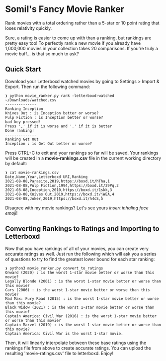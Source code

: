 # Somil's Fancy Movie Ranker
Rank movies with a total ordering rather than a 5-star or 10 point rating that loses relativity quickly.

Sure, a rating is easier to come up with than a ranking, but rankings are pretty easy too! To perfectly rank a new movie if you already have 1,000,000 movies in your collection takes 20 comparisons. If you're truly a movie buff... is that so much to ask?

## Quick Start
Download your Letterboxd watched movies by going to Settings > Import & Export. Then run the following command:

```
❯ python movie_ranker.py rank -letterboxd-watched ~/Downloads/watched.csv
--------------
Ranking Inception
Knives Out : is Inception better or worse?
Pulp Fiction : is Inception better or worse?
bad key pressed!
Press ',' if it is worse and '.' if it is better
Done ranking!
--------------
Ranking Get Out
Inception : is Get Out better or worse?
```

Press CTRL+C to exit and your rankings so far will be saved. Your rankings will be created in a **movie-rankings.csv** file in the current working directory by default:
```
❯ cat movie-rankings.csv
Date,Name,Year,Letterboxd URI,Ranking
2021-08-08,Parasite,2019,https://boxd.it/hTha,1
2021-08-08,Pulp Fiction,1994,https://boxd.it/29Pq,2
2021-08-08,Inception,2010,https://boxd.it/1skk,3
2021-08-08,Knives Out,2019,https://boxd.it/jWEA,4
2021-08-08,Joker,2019,https://boxd.it/h4cS,5
```

Disagree with my movie rankings? Let's see yours *insert inhaling face emoji*!

## Converting Rankings to Ratings and Importing to Letterboxd
Now that you have rankings of all of your movies, you can create very accurate ratings as well. Just run the following which will ask you a series of questions to try to find the greatest lower bound for each star ranking:
```
❯ python3 movie_ranker.py convert_to_ratings
Onward (2020) : is the worst 1-star movie better or worse than this movie?
Legally Blonde (2001) : is the worst 1-star movie better or worse than this movie?
Cars (2006) : is the worst 1-star movie better or worse than this movie?
Mad Max: Fury Road (2015) : is the worst 1-star movie better or worse than this movie?
Black Widow (2021) : is the worst 1-star movie better or worse than this movie?
Captain America: Civil War (2016) : is the worst 1-star movie better or worse than this movie?
Captain Marvel (2019) : is the worst 1-star movie better or worse than this movie?
Captain America: Civil War is the worst 1-star movie.
```
Then, it will linearly interpolate between these base ratings using the rankings file from above to create accurate ratings. You can upload the resulting 'movie-ratings.csv' file to letterboxd. Enjoy!

